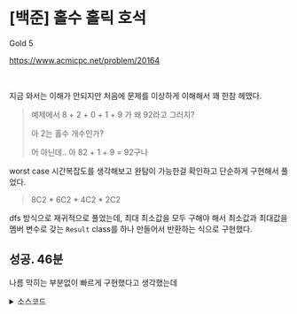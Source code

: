 # [백준] 홀수 홀릭 호석

Gold 5

https://www.acmicpc.net/problem/20164

<br>

지금 와서는 이해가 안되지만 처음에 문제를 이상하게 이해해서 꽤 한참 헤맸다.

> 예제에서 8 + 2 + 0 + 1 + 9 가 왜 92라고 그러지?
>
> 아 2는 홀수 개수인가?
>
> 어 아닌데.. 아 82 + 1 + 9 = 92구나

worst case 시간복잡도를 생각해보고 완탐이 가능한걸 확인하고 단순하게 구현해서 풀었다.

> 8C2 * 6C2 * 4C2 * 2C2

dfs 방식으로 재귀적으로 풀었는데, 최대 최소값을 모두 구해야 해서 최소값과 최대값을 멤버 변수로 갖는 `Result` class를 하나 만들어서 반환하는 식으로 구현했다.

## 성공. 46분

나름 막히는 부분없이 빠르게 구현했다고 생각했는데 

<details><summary>소스코드</summary>

```java
import java.io.*;
import java.util.*;

class Result {
    final int INF = 987654321;
    public int max, min;

    public Result() {
        this.max = -INF;
        this.min = INF;
    }

    public void update(int num) {
        updateMax(num);
        updateMin(num);
    }

    public void updateMax(int num) {
        this.max = Math.max(this.max, num);
    }

    public void updateMin(int num) {
        this.min = Math.min(this.min, num);
    }

    @Override
    public String toString() {
        return String.format("%d %d", min, max);
    }
}

class Main {

    final int INF = 987654321;

    int countOdd(String num) {
        int cnt = 0;
        for (int i = 0; i < num.length(); i++) {
            int curNum = num.charAt(i) - '0';
            if(curNum % 2 == 1) cnt++;
        }
        return cnt;
    }

    Result f(int n) {
        String num = Integer.toString(n);
        int oddCnt = countOdd(num);
        Result result = new Result();

        if(num.length() <= 1) {
            result.update(oddCnt);
        }
        else if(num.length() <= 2) {
            int nextNum = 0;
            nextNum += num.charAt(0) - '0';
            nextNum += num.charAt(1) - '0';
            Result nextResult = f(nextNum);
            result.updateMax(nextResult.max + oddCnt);
            result.updateMin(nextResult.min + oddCnt);
        }
        else {
            for (int a = 1; a < num.length(); a++) {
                for (int b = a + 1; b < num.length(); b++) {
                        int nextNum = 0;
                        nextNum += Integer.parseInt(num.substring(0, a));
                        nextNum += Integer.parseInt(num.substring(a, b));
                        nextNum += Integer.parseInt(num.substring(b));
                        Result nextResult = f(nextNum);
                        result.updateMax(nextResult.max + oddCnt);
                        result.updateMin(nextResult.min + oddCnt);
                }
            }
        }
        return result;
    }

    void solution() throws Exception {
        BufferedReader br = new BufferedReader(new InputStreamReader(System.in));
        StringBuilder sb = new StringBuilder();

        int n = Integer.parseInt(br.readLine());
        System.out.println(f(n));

        br.close();
    }

    public static void main(String[] args) throws Exception {
        new Main().solution();
    }
}
```

</details>